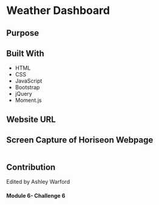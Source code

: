 # Weather Dashboard

## Purpose



## Built With
* HTML
* CSS
* JavaScript
* Bootstrap
* jQuery
* Moment.js

## Website URL



## Screen Capture of Horiseon Webpage
<img src="">

## Contribution
Edited by Ashley Warford

#### Module 6- Challenge 6